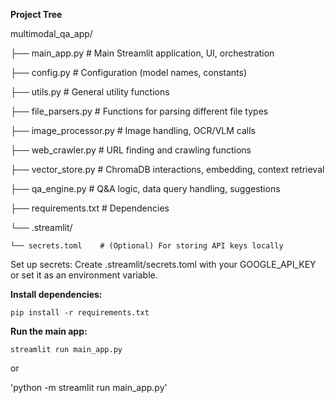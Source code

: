 **Project Tree**

multimodal_qa_app/

├── main_app.py         # Main Streamlit application, UI, orchestration

├── config.py           # Configuration (model names, constants)

├── utils.py            # General utility functions

├── file_parsers.py     # Functions for parsing different file types

├── image_processor.py  # Image handling, OCR/VLM calls

├── web_crawler.py      # URL finding and crawling functions

├── vector_store.py     # ChromaDB interactions, embedding, context retrieval

├── qa_engine.py        # Q&A logic, data query handling, suggestions

├── requirements.txt    # Dependencies

└── .streamlit/

    └── secrets.toml    # (Optional) For storing API keys locally


Set up secrets: Create .streamlit/secrets.toml with your GOOGLE_API_KEY or set it as an environment variable.

**Install dependencies:**

`pip install -r requirements.txt`

**Run the main app:**

`streamlit run main_app.py`

or

'python -m streamlit run main_app.py'
